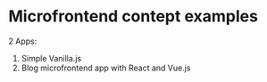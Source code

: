 # Microfrontend contept examples

2 Apps:
1. Simple Vanilla.js
2. Blog microfrontend app with React and Vue.js
